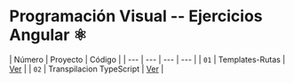 # Programación Visual -- Ejercicios Angular ⚛️




| Número | Proyecto | Código |
| --- | --- | --- | --- |
| `01` | Templates-Rutas | [Ver](template-angular) |
| `02` | Transpilacion TypeScript | [Ver](transpilacion-ts) |